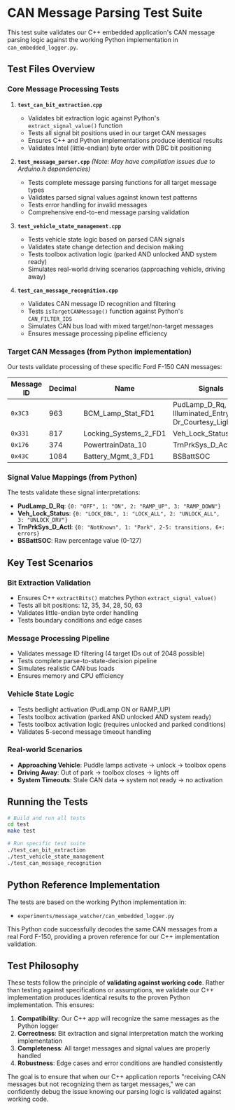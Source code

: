 # CAN Message Parsing Test Suite

This test suite validates our C++ embedded application's CAN message parsing logic against the working Python implementation in `can_embedded_logger.py`.

## Test Files Overview

### Core Message Processing Tests

1. **`test_can_bit_extraction.cpp`**
   - Validates bit extraction logic against Python's `extract_signal_value()` function
   - Tests all signal bit positions used in our target CAN messages
   - Ensures C++ and Python implementations produce identical results
   - Validates Intel (little-endian) byte order with DBC bit positioning

2. **`test_message_parser.cpp`** *(Note: May have compilation issues due to Arduino.h dependencies)*
   - Tests complete message parsing functions for all target message types
   - Validates parsed signal values against known test patterns
   - Tests error handling for invalid messages
   - Comprehensive end-to-end message parsing validation

3. **`test_vehicle_state_management.cpp`**
   - Tests vehicle state logic based on parsed CAN signals
   - Validates state change detection and decision making
   - Tests toolbox activation logic (parked AND unlocked AND system ready)
   - Simulates real-world driving scenarios (approaching vehicle, driving away)

4. **`test_can_message_recognition.cpp`**
   - Validates CAN message ID recognition and filtering
   - Tests `isTargetCANMessage()` function against Python's `CAN_FILTER_IDS`
   - Simulates CAN bus load with mixed target/non-target messages
   - Ensures message processing pipeline efficiency

### Target CAN Messages (from Python implementation)

Our tests validate processing of these specific Ford F-150 CAN messages:

| Message ID | Decimal | Name | Signals |
|------------|---------|------|---------|
| `0x3C3` | 963 | BCM_Lamp_Stat_FD1 | PudLamp_D_Rq, Illuminated_Entry_Stat, Dr_Courtesy_Light_Stat |
| `0x331` | 817 | Locking_Systems_2_FD1 | Veh_Lock_Status |
| `0x176` | 374 | PowertrainData_10 | TrnPrkSys_D_Actl |
| `0x43C` | 1084 | Battery_Mgmt_3_FD1 | BSBattSOC |

### Signal Value Mappings (from Python)

The tests validate these signal interpretations:

- **PudLamp_D_Rq**: `{0: "OFF", 1: "ON", 2: "RAMP_UP", 3: "RAMP_DOWN"}`
- **Veh_Lock_Status**: `{0: "LOCK_DBL", 1: "LOCK_ALL", 2: "UNLOCK_ALL", 3: "UNLOCK_DRV"}`
- **TrnPrkSys_D_Actl**: `{0: "NotKnown", 1: "Park", 2-5: transitions, 6+: errors}`
- **BSBattSOC**: Raw percentage value (0-127)

## Key Test Scenarios

### Bit Extraction Validation
- Ensures C++ `extractBits()` matches Python `extract_signal_value()`
- Tests all bit positions: 12, 35, 34, 28, 50, 63
- Validates little-endian byte order handling
- Tests boundary conditions and edge cases

### Message Processing Pipeline
- Validates message ID filtering (4 target IDs out of 2048 possible)
- Tests complete parse-to-state-decision pipeline
- Simulates realistic CAN bus loads
- Ensures memory and CPU efficiency

### Vehicle State Logic
- Tests bedlight activation (PudLamp ON or RAMP_UP)
- Tests toolbox activation (parked AND unlocked AND system ready)
- Tests toolbox activation logic (requires unlocked and parked conditions)
- Validates 5-second message timeout handling

### Real-world Scenarios
- **Approaching Vehicle**: Puddle lamps activate → unlock → toolbox opens
- **Driving Away**: Out of park → toolbox closes → lights off
- **System Timeouts**: Stale CAN data → system not ready → no activation

## Running the Tests

```bash
# Build and run all tests
cd test
make test

# Run specific test suite
./test_can_bit_extraction
./test_vehicle_state_management  
./test_can_message_recognition
```

## Python Reference Implementation

The tests are based on the working Python implementation in:
- `experiments/message_watcher/can_embedded_logger.py`

This Python code successfully decodes the same CAN messages from a real Ford F-150, providing a proven reference for our C++ implementation validation.

## Test Philosophy

These tests follow the principle of **validating against working code**. Rather than testing against specifications or assumptions, we validate our C++ implementation produces identical results to the proven Python implementation. This ensures:

1. **Compatibility**: Our C++ app will recognize the same messages as the Python logger
2. **Correctness**: Bit extraction and signal interpretation match the working implementation  
3. **Completeness**: All target messages and signal values are properly handled
4. **Robustness**: Edge cases and error conditions are handled consistently

The goal is to ensure that when our C++ application reports "receiving CAN messages but not recognizing them as target messages," we can confidently debug the issue knowing our parsing logic is validated against working code.
